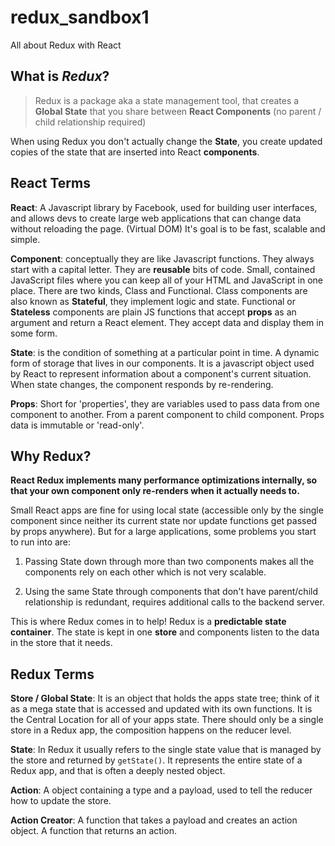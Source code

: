 # redux_sandbox1
All about Redux with React

## What is ***Redux***?
>Redux is a package aka a state management tool, that creates a **Global State** that you share between **React Components** (no parent / child relationship required)


When using Redux you don't actually change the **State**, you create updated copies of the state that are inserted into React **components**.

## React Terms
**React**: A Javascript library by Facebook, used for building user interfaces, and allows devs to create large web applications that can change data without reloading the page. (Virtual DOM) It's goal is to be fast, scalable and simple.  

**Component**:  conceptually they are like Javascript functions. They always start with a capital letter. They are **reusable** bits of code. Small, contained JavaScript files where you can keep all of your HTML and JavaScript in one place. There are two kinds, Class and Functional. Class components are also known as **Stateful**, they implement logic and state. Functional or **Stateless** components are plain JS functions that accept **props** as an argument and return a React element. They accept data and display them in some form. 

**State**: is the condition of something at a particular point in time. A dynamic form of storage that lives in our components. It is a javascript object used by React to represent information about a component's current situation. When state changes, the component responds by re-rendering. 

**Props**: Short for 'properties', they are variables used to pass data from one component to another. From a parent component to child component. Props data is immutable or 'read-only'.

## Why Redux?

**React Redux implements many performance optimizations internally, so that your own component only re-renders when it actually needs to.**

Small React apps are fine for using local state (accessible only by the single component since neither its current state nor update functions get passed by props anywhere). But for a large applications, some problems you start to run into are: 

1. Passing State down through more than two components makes all the components rely on each other which is not very scalable. 

2. Using the same State through components that don't have parent/child relationship is redundant, requires additional calls to the backend server.

This is where Redux comes in to help! Redux is a **predictable state container**. The state is kept in one **store** and components listen to the data in the store that it needs. 

## Redux Terms

**Store / Global State**: It is an object that holds the apps state tree; think of it as a mega state that is accessed and updated with its own functions. It is the Central Location for all of your apps state. There should only be a single store in a Redux app, the composition happens on the reducer level.

**State**: In Redux it usually refers to the single state value that is managed by the store and returned by ```getState()```. It represents the entire state of a Redux app, and that is often a deeply nested object.

**Action**: A object containing a type and a payload, used to tell the reducer how to update the store.

**Action Creator**: A function that takes a payload and creates an action object. A function that returns an action.







